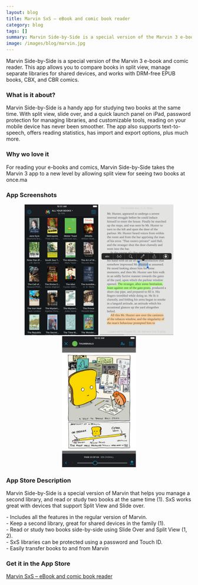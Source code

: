 ```yaml
---
layout: blog
title: Marvin SxS – eBook and comic book reader
category: blog
tags: []  
summary: Marvin Side-by-Side is a special version of the Marvin 3 e-book and comic reader. This app allows you to compare books in split view, manage separate libraries for shared devices, and works with DRM-free EPUB books, CBX, and CBR comics.
image: /images/blog/marvin.jpg
---
```


Marvin Side-by-Side is a special version of the Marvin 3 e-book and comic reader. This app allows you to compare books in split view, manage separate libraries for shared devices, and works with DRM-free EPUB books, CBX, and CBR comics.

### What is it about?

Marvin Side-by-Side is a handy app for studying two books at the same time. With split view, slide over, and a quick launch panel on iPad, password protection for managing libraries, and customizable tools, reading on your mobile device has never been smoother. The app also supports text-to-speech, offers reading statistics, has import and export options, plus much more.

### Why wo love it

For reading your e-books and comics, Marvin Side-by-Side takes the Marvin 3 app to a new level by allowing split view for seeing two books at once.ma

### App Screenshots

<div  align="center">    
<img src="/images/blog/marvin1.jpeg" width="200"  alt="">
<img src="/images/blog/marvin2.jpeg" width="200"  alt="">
<img src="/images/blog/marvin3.jpeg" width="200"  alt="">
</div>


### App Store Description

Marvin Side-by-Side is a special version of Marvin that helps you manage a second library, and read or study two books at the same time (1). SxS works great with devices that support Split View and Slide over.

\- Includes all the features in the regular version of Marvin.  
\- Keep a second library, great for shared devices in the family (1).  
\- Read or study two books side-by-side using Slide Over and Split View (1, 2).  
\- SxS libraries can be protected using a password and Touch ID.  
\- Easily transfer books to and from Marvin

### Get it in the App Store 
[Marvin SxS – eBook and comic book reader](https://itunes.apple.com/US/app/id1092838007?mt=8&at=11lGBA&ct=IS_R5)
